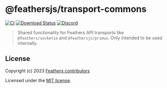 # @feathersjs/transport-commons

[![CI](https://github.com/feathersjs/feathers/workflows/CI/badge.svg)](https://github.com/feathersjs/feathers/actions?query=workflow%3ACI)
[![Download Status](https://img.shields.io/npm/dm/@feathersjs/transport-commons.svg?style=flat-square)](https://www.npmjs.com/package/@feathersjs/transport-commons)
[![Discord](https://badgen.net/badge/icon/discord?icon=discord&label)](https://discord.gg/qa8kez8QBx)

> Shared functionality for Feathers API transports like `@feathers/socketio` and `@feathersjs/primus`. Only intended to be used internally.

## License

Copyright (c) 2023 [Feathers contributors](https://github.com/feathersjs/feathers/graphs/contributors)

Licensed under the [MIT license](LICENSE).

